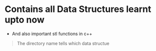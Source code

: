 # Contains all Data Structures learnt upto now

* And also important stl functions in c++

>The directory name tells which data structue